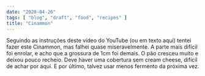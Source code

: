 ```yaml
---
date: "2020-04-26"
tags: [ "blog", "draft", "food", "recipes" ]
title: "Cinammon"
---
```

Seguindo as instruções deste vídeo do YouTube (ou em texto aqui) tentei fazer este Cinammon, mas falhei quase miseravelmente. A parte mais difícil foi enrolar, e acho que a grossura de 1cm foi demais. O pão cresceu muito e deixou pouco recheio. Deve haver uma cobertura sem cream cheese, difícil de achar por aqui. E por último, talvez usar menos fermento da próxima vez.
